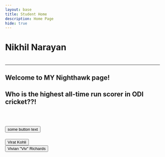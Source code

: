 ```yaml
---
layout: base
title: Student Home 
description: Home Page
hide: true
---
```


<h1>Nikhil Narayan<h1>
<hr>
<h2>Welcome to MY Nighthawk page!<h2>

<p>Who is the highest all-time run scorer in ODI cricket??!</p><br>

<button>some button text</button><br>

<div>
<button>Virat Kohli</button><br>

</div>
<div>
    <button>Vivian "Viv" Richards</button><br>

</div>



